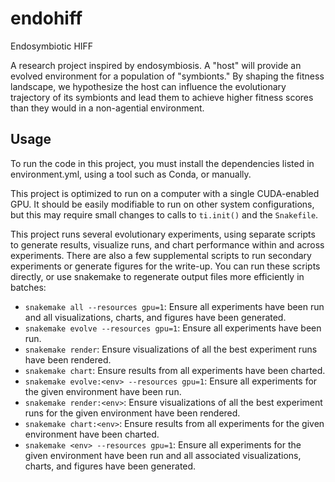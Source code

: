 # endohiff
Endosymbiotic HIFF

A research project inspired by endosymbiosis. A "host" will provide an
evolved environment for a population of "symbionts." By shaping the fitness
landscape, we hypothesize the host can influence the evolutionary trajectory of
its symbionts and lead them to achieve higher fitness scores than they would in
a non-agential environment.

## Usage

To run the code in this project, you must install the dependencies listed in
environment.yml, using a tool such as Conda, or manually.

This project is optimized to run on a computer with a single CUDA-enabled GPU.
It should be easily modifiable to run on other system configurations, but this
may require small changes to calls to `ti.init()` and the `Snakefile`.

This project runs several evolutionary experiments, using separate scripts to
generate results, visualize runs, and chart performance within and across
experiments. There are also a few supplemental scripts to run secondary
experiments or generate figures for the write-up. You can run these scripts
directly, or use snakemake to regenerate output files more efficiently in
batches:

* `snakemake all --resources gpu=1`: Ensure all experiments have been run and
  all visualizations, charts, and figures have been generated.
* `snakemake evolve --resources gpu=1`: Ensure all experiments have been run.
* `snakemake render`: Ensure visualizations of all the best experiment runs
  have been rendered.
* `snakemake chart`: Ensure results from all experiments have been charted.
* `snakemake evolve:<env> --resources gpu=1`: Ensure all experiments for the
  given environment have been run.
* `snakemake render:<env>`: Ensure visualizations of all the best experiment
  runs for the given environment have been rendered.
* `snakemake chart:<env>`: Ensure results from all experiments for the given
  environment have been charted.
* `snakemake <env> --resources gpu=1`: Ensure all experiments for the given
  environment have been run and all associated visualizations, charts, and
  figures have  been generated.
